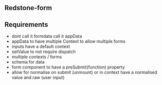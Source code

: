 ## Redstone-form

## Requirements

* dont call it formdata call it appData 
* appData to have multiple Context to allow multiple forms
* inputs have a default context
* setValue to not require dispatch
* multiple contexts / forms
* schema for data
* form component to have a preSubmit(function) property
* allow for normalise on submit (unmount) or in context have a normalised value and raw (user input)
 


